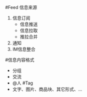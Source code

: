 #Feed 信息来源
1. 信息订阅
    * 信息推送
    * 信息拉取
    * 推拉合并
1. 通知
1. IM信息整合 


#信息内容格式
* 分组
* 交流
* @人  #Tag 
* 文字、图片、商品块、其它形式、...